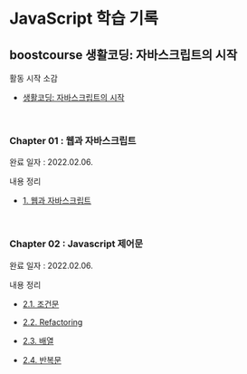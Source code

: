 # JavaScript 학습 기록

## boostcourse 생활코딩: 자바스크립트의 시작

활동 시작 소감

- [생활코딩: 자바스크립트의 시작](https://orchemi.github.io/js%20boostcourse/js_boostcourse_lifecoding_1/)

<br>

### Chapter 01 : 웹과 자바스크립트

완료 일자 : 2022.02.06.

내용 정리

- [1. 웹과 자바스크립트](https://orchemi.github.io/js%20boostcourse/js_boostcourse_lifecoding_2/)

<br>

### Chapter 02 : Javascript 제어문

완료 일자 : 2022.02.06.

내용 정리

- [2.1. 조건문](https://orchemi.github.io/js%20boostcourse/js_boostcourse_lifecoding_3/)

- [2.2. Refactoring](https://orchemi.github.io/js%20boostcourse/js_boostcourse_lifecoding_4/)

- [2.3. 배열](https://orchemi.github.io/js%20boostcourse/js_boostcourse_lifecoding_5/)

- [2.4. 반복문](https://orchemi.github.io/js%20boostcourse/js_boostcourse_lifecoding_6/)
